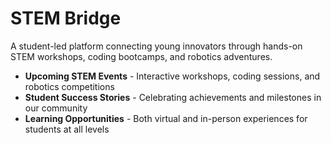 # STEM Bridge

A student-led platform connecting young innovators through hands-on STEM workshops, coding bootcamps, and robotics adventures.

- **Upcoming STEM Events** - Interactive workshops, coding sessions, and robotics competitions
- **Student Success Stories** - Celebrating achievements and milestones in our community
- **Learning Opportunities** - Both virtual and in-person experiences for students at all levels
